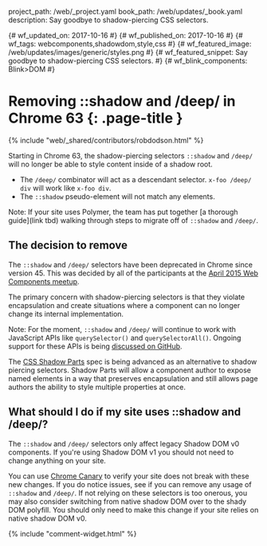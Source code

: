 project_path: /web/_project.yaml
book_path: /web/updates/_book.yaml
description: Say goodbye to shadow-piercing CSS selectors.

{# wf_updated_on: 2017-10-16 #}
{# wf_published_on: 2017-10-16 #}
{# wf_tags: webcomponents,shadowdom,style,css #}
{# wf_featured_image: /web/updates/images/generic/styles.png #}
{# wf_featured_snippet: Say goodbye to shadow-piercing CSS selectors. #}
{# wf_blink_components: Blink>DOM #}

# Removing ::shadow and /deep/ in Chrome 63 {: .page-title }

{% include "web/_shared/contributors/robdodson.html" %}

Starting in Chrome 63, the shadow-piercing selectors `::shadow` and `/deep/`
will no longer be able to style content inside of a shadow root.

- The `/deep/` combinator will act as a descendant selector. `x-foo /deep/ div`
will work like `x-foo div`.
- The `::shadow` pseudo-element will not match any elements.

Note: If your site uses Polymer, the team has put together [a thorough guide](link tbd)
walking through steps to migrate off of `::shadow` and `/deep/`.

## The decision to remove

The `::shadow` and `/deep/` selectors have been deprecated in Chrome since
version 45. This was decided by all of the participants at the [April 2015
Web Components meetup](https://www.w3.org/wiki/Webapps/WebComponentsApril2015Meeting).

The primary concern with shadow-piercing selectors is that they violate
encapsulation and create situations where a component can no longer change its
internal implementation.

Note: For the moment, `::shadow` and `/deep/` will continue to work with
JavaScript APIs like `querySelector()` and `querySelectorAll()`. Ongoing support
for these APIs is being [discussed on
GitHub](https://github.com/w3c/webcomponents/issues/78).

The [CSS Shadow Parts](https://tabatkins.github.io/specs/css-shadow-parts/) spec
is being advanced as an alternative to shadow piercing selectors. Shadow Parts
will allow a component author to expose named elements in a way that preserves
encapsulation and still allows page authors the ability to style multiple
properties at once.

## What should I do if my site uses ::shadow and /deep/?

The `::shadow` and `/deep/` selectors only affect legacy Shadow DOM v0
components. If you're using Shadow DOM v1 you should not need to change anything
on your site.

You can use [Chrome Canary](https://www.google.com/chrome/browser/canary.html)
to verify your site does not break with these new changes. If you do notice
issues, see if you can remove any usage of `::shadow` and `/deep/`. If not
relying on these selectors is too onerous, you may also consider switching from
native shadow DOM over to the shady DOM polyfill. You should only need to make
this change if your site relies on native shadow DOM v0.

{% include "comment-widget.html" %}
